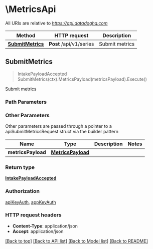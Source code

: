 # \MetricsApi

All URIs are relative to *https://api.datadoghq.com*

Method | HTTP request | Description
------------- | ------------- | -------------
[**SubmitMetrics**](MetricsApi.md#SubmitMetrics) | **Post** /api/v1/series | Submit metrics



## SubmitMetrics

> IntakePayloadAccepted SubmitMetrics(ctx).MetricsPayload(metricsPayload).Execute()

Submit metrics



### Path Parameters



### Other Parameters

Other parameters are passed through a pointer to a apiSubmitMetricsRequest struct via the builder pattern


Name | Type | Description  | Notes
------------- | ------------- | ------------- | -------------
 **metricsPayload** | [**MetricsPayload**](MetricsPayload.md) |  | 

### Return type

[**IntakePayloadAccepted**](IntakePayloadAccepted.md)

### Authorization

[apiKeyAuth](../README.md#apiKeyAuth), [appKeyAuth](../README.md#appKeyAuth)

### HTTP request headers

- **Content-Type**: application/json
- **Accept**: application/json

[[Back to top]](#) [[Back to API list]](../README.md#documentation-for-api-endpoints)
[[Back to Model list]](../README.md#documentation-for-models)
[[Back to README]](../README.md)

